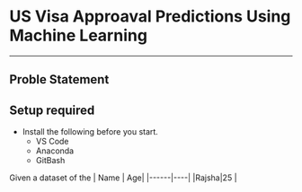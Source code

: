 # US Visa Approaval Predictions Using Machine Learning
***
## Proble Statement
## Setup required
* Install the following before you start.
    * VS Code
    * Anaconda
    * GitBash  
  
Given a dataset of the 
| Name | Age|
|------|----|
|Rajsha|25  |
